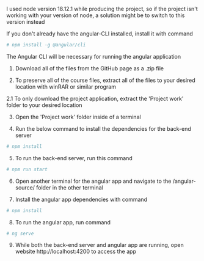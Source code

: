 I used node version 18.12.1 while producing the project, so if the project isn't working with your version of node, a solution might be to switch to this version instead

If you don't already have the angular-CLI installed, install it with command
```rb
# npm install -g @angular/cli
```
The Angular CLI will be necessary for running the angular application

1. Download all of the files from the GitHub page as a .zip file

2. To preserve all of the course files, extract all of the files to your desired location with winRAR or similar program

2.1 To only download the project application, extract the 'Project work' folder to your desired location
  
3. Open the 'Project work' folder inside of a terminal

4. Run the below command to install the dependencies for the back-end server
```rb
# npm install
```
5. To run the back-end server, run this command
```rb
# npm run start
```
6. Open another terminal for the angular app and navigate to the /angular-source/ folder in the other terminal

7. Install the angular app dependencies with command
```rb
# npm install
```
8. To run the angular app, run command
```rb
# ng serve
```
9. While both the back-end server and angular app are running, open website http://localhost:4200 to access the app
